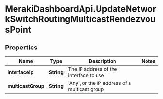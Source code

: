 # MerakiDashboardApi.UpdateNetworkSwitchRoutingMulticastRendezvousPoint

## Properties
Name | Type | Description | Notes
------------ | ------------- | ------------- | -------------
**interfaceIp** | **String** | The IP address of the interface to use | 
**multicastGroup** | **String** | 'Any', or the IP address of a multicast group | 


